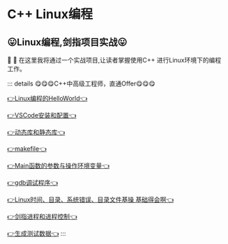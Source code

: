 # C++ Linux编程



## 😛Linux编程,剑指项目实战😛
:tada: :100: 在这里我将通过一个实战项目,让读者掌握使用C++ 进行Linux环境下的编程工作。

::: details 😋😋😋C++中高级工程师，直通Offer😋😋😋

[👉Linux编程的HelloWorld👈](./01_Linux编程的HelloWorld.md)

[👉VSCode安装和配置👈](./02_VSCode安装和配置.md)

[👉动态库和静态库👈](./03_动态库和静态库.md)

[👉makefile👈](./04_makefile.md)

[👉Main函数的参数与操作环境变量👈](./05_Main函数的参数与操作环境变量.md)

[👉gdb调试程序👈](./06_gdb调试程序.md)

[👉Linux时间、目录、系统错误、目录文件基操 基础得会啊👈](./07_时间目录系统错误目录文件.md)

[👉剑指进程和进程控制👈](./08_剑指进程和进程控制.md)

[👉生成测试数据👈](./12_生成测试数据.md) 
:::

